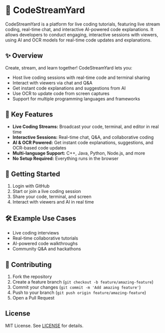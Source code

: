 # 🚀 CodeStreamYard

CodeStreamYard is a platform for live coding tutorials, featuring live stream coding, real-time chat, and interactive AI-powered code explanations. It allows developers to conduct engaging, interactive sessions with viewers, using AI and OCR models for real-time code updates and explanations.

## ✨ Overview

Create, stream, and learn together! CodeStreamYard lets you:

- Host live coding sessions with real-time code and terminal sharing
- Interact with viewers via chat and Q&A
- Get instant code explanations and suggestions from AI
- Use OCR to update code from screen captures
- Support for multiple programming languages and frameworks

## 🎯 Key Features

- **Live Coding Streams:** Broadcast your code, terminal, and editor in real time
- **Interactive Sessions:** Real-time chat, Q&A, and collaborative coding
- **AI & OCR Powered:** Get instant code explanations, suggestions, and OCR-based code updates
- **Multi-language Support:** C++, Java, Python, Node.js, and more
- **No Setup Required:** Everything runs in the browser

## 🚦 Getting Started

1. Login with GitHub
2. Start or join a live coding session
3. Share your code, terminal, and screen
4. Interact with viewers and AI in real time

## 🛠 Example Use Cases

- Live coding interviews
- Real-time collaborative tutorials
- AI-powered code walkthroughs
- Community Q&A and hackathons

## 🤝 Contributing

1. Fork the repository
2. Create a feature branch (`git checkout -b feature/amazing-feature`)
3. Commit your changes (`git commit -m 'Add amazing feature'`)
4. Push to your branch (`git push origin feature/amazing-feature`)
5. Open a Pull Request

## License

MIT License. See [LICENSE](LICENSE) for details.
